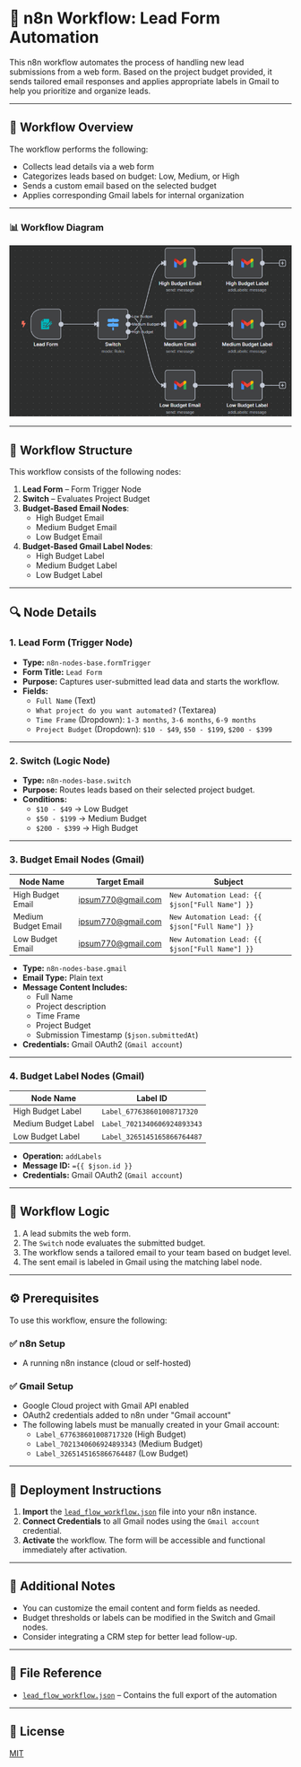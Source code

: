 # 📩 n8n Workflow: Lead Form Automation

This n8n workflow automates the process of handling new lead submissions from a web form. Based on the project budget provided, it sends tailored email responses and applies appropriate labels in Gmail to help you prioritize and organize leads.

---

## 🧠 Workflow Overview

The workflow performs the following:

- Collects lead details via a web form
- Categorizes leads based on budget: Low, Medium, or High
- Sends a custom email based on the selected budget
- Applies corresponding Gmail labels for internal organization

---

### 📊 Workflow Diagram

![Lead Flow Automation Diagram](lead-flow-diagram.png)

---

## 🧱 Workflow Structure

This workflow consists of the following nodes:

1. **Lead Form** – Form Trigger Node  
2. **Switch** – Evaluates Project Budget  
3. **Budget-Based Email Nodes**:  
   - High Budget Email  
   - Medium Budget Email  
   - Low Budget Email  
4. **Budget-Based Gmail Label Nodes**:  
   - High Budget Label  
   - Medium Budget Label  
   - Low Budget Label  

---

## 🔍 Node Details

### 1. Lead Form (Trigger Node)

- **Type:** `n8n-nodes-base.formTrigger`
- **Form Title:** `Lead Form`
- **Purpose:** Captures user-submitted lead data and starts the workflow.
- **Fields:**
  - `Full Name` (Text)
  - `What project do you want automated?` (Textarea)
  - `Time Frame` (Dropdown): `1-3 months`, `3-6 months`, `6-9 months`
  - `Project Budget` (Dropdown): `$10 - $49`, `$50 - $199`, `$200 - $399`

---

### 2. Switch (Logic Node)

- **Type:** `n8n-nodes-base.switch`
- **Purpose:** Routes leads based on their selected project budget.
- **Conditions:**
  - `$10 - $49` → Low Budget
  - `$50 - $199` → Medium Budget
  - `$200 - $399` → High Budget

---

### 3. Budget Email Nodes (Gmail)

| Node Name             | Target Email           | Subject                              |
|-----------------------|------------------------|---------------------------------------|
| High Budget Email     | ipsum770@gmail.com     | `New Automation Lead: {{ $json["Full Name"] }}` |
| Medium Budget Email   | ipsum770@gmail.com     | `New Automation Lead: {{ $json["Full Name"] }}` |
| Low Budget Email      | ipsum770@gmail.com     | `New Automation Lead: {{ $json["Full Name"] }}` |

- **Type:** `n8n-nodes-base.gmail`
- **Email Type:** Plain text
- **Message Content Includes:**
  - Full Name
  - Project description
  - Time Frame
  - Project Budget
  - Submission Timestamp (`$json.submittedAt`)
- **Credentials:** Gmail OAuth2 (`Gmail account`)

---

### 4. Budget Label Nodes (Gmail)

| Node Name           | Label ID                    |
|---------------------|-----------------------------|
| High Budget Label   | `Label_677638601008717320`  |
| Medium Budget Label | `Label_7021340606924893343` |
| Low Budget Label    | `Label_3265145165866764487` |

- **Operation:** `addLabels`
- **Message ID:** `={{ $json.id }}`
- **Credentials:** Gmail OAuth2 (`Gmail account`)

---

## 🔗 Workflow Logic

1. A lead submits the web form.
2. The `Switch` node evaluates the submitted budget.
3. The workflow sends a tailored email to your team based on budget level.
4. The sent email is labeled in Gmail using the matching label node.

---

## ⚙️ Prerequisites

To use this workflow, ensure the following:

### ✅ n8n Setup

- A running n8n instance (cloud or self-hosted)

### ✅ Gmail Setup

- Google Cloud project with Gmail API enabled
- OAuth2 credentials added to n8n under "Gmail account"
- The following labels must be manually created in your Gmail account:
  - `Label_677638601008717320` (High Budget)
  - `Label_7021340606924893343` (Medium Budget)
  - `Label_3265145165866764487` (Low Budget)

---

## 🚀 Deployment Instructions

1. **Import** the [`lead_flow_workflow.json`](lead_flow_workflow.json) file into your n8n instance.
2. **Connect Credentials** to all Gmail nodes using the `Gmail account` credential.
3. **Activate** the workflow. The form will be accessible and functional immediately after activation.

---

## 📎 Additional Notes

- You can customize the email content and form fields as needed.
- Budget thresholds or labels can be modified in the Switch and Gmail nodes.
- Consider integrating a CRM step for better lead follow-up.

---

## 📄 File Reference

- [`lead_flow_workflow.json`](lead_flow_workflow.json) – Contains the full export of the automation

---

## 📝 License

[MIT](LICENSE)
